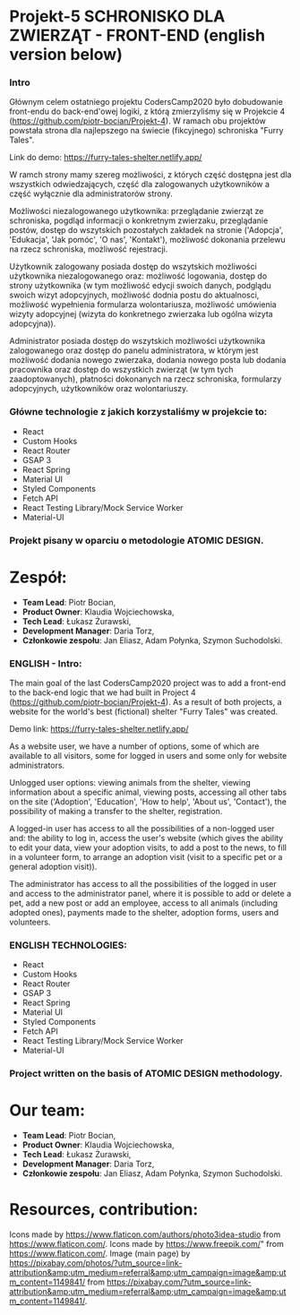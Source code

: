 # Projekt-5 SCHRONISKO DLA ZWIERZĄT - FRONT-END (english version below)

### Intro

Głównym celem ostatniego projektu CodersCamp2020 było dobudowanie front-endu do back-end'owej logiki, z którą zmierzyliśmy się w Projekcie 4 (https://github.com/piotr-bocian/Projekt-4). W ramach obu projektów powstała strona dla najlepszego na świecie (fikcyjnego) schroniska "Furry Tales".

Link do demo: https://furry-tales-shelter.netlify.app/

W ramch strony mamy szereg możliwości, z których część dostępna jest dla wszystkich odwiedzających, część dla zalogowanych użytkowników a część wyłącznie dla administratorów strony.

Możliwości niezalogowanego użytkownika: przeglądanie zwierząt ze schroniska, pogdląd informacji o konkretnym zwierzaku, przeglądanie postów, dostęp do wszytskich pozostałych zakładek na stronie ('Adopcja', 'Edukacja', 'Jak pomóc', 'O nas', 'Kontakt'), możliwość dokonania przelewu na rzecz schroniska, możliwość rejestracji.

Użytkownik zalogowany posiada dostęp do wszytskich możliwości użytkownika niezalogowanego oraz: możliwość logowania, dostęp do strony użytkownika (w tym możliwość edycji swoich danych, podglądu swoich wizyt adopcyjnych, możliwość dodnia postu do aktualnosci, możliwość wypełnienia formularza wolontariusza, możliwość umówienia wizyty adopcyjnej (wizyta do konkretnego zwierzaka lub ogólna wizyta adopcyjna)).

Administrator posiada dostęp do wszytskich możliwości użytkownika zalogowanego oraz dostęp do panelu administratora, w którym jest możliwość dodania nowego zwierzaka, dodania nowego posta lub dodania pracownika oraz dostęp do wszystkich zwierząt (w tym tych zaadoptowanych), płatności dokonanych na rzecz schroniska, formularzy adopcyjnych, użytkowników oraz wolontariuszy.

### Główne technologie z jakich korzystaliśmy w projekcie to:

* React
* Custom Hooks
* React Router
* GSAP 3
* React Spring
* Material UI
* Styled Components
* Fetch API
* React Testing Library/Mock Service Worker
* Material-UI

### Projekt pisany w oparciu o metodologie ATOMIC DESIGN.

# Zespół:
* __Team Lead__: Piotr Bocian,
* __Product Owner__: Klaudia Wojciechowska,
* __Tech Lead__: Łukasz Żurawski,
* __Development Manager__: Daria Torz,
* __Członkowie zespołu__: Jan Eliasz, Adam Połynka, Szymon Suchodolski.

### ENGLISH - Intro:
The main goal of the last CodersCamp2020 project was to add a front-end to the back-end logic that we had built in Project 4 (https://github.com/piotr-bocian/Projekt-4). As a result of both projects, a website for the world's best (fictional) shelter "Furry Tales" was created.

Demo link: https://furry-tales-shelter.netlify.app/

As a website user, we have a number of options, some of which are available to all visitors, some for logged in users and some only for website administrators.

Unlogged user options: viewing animals from the shelter, viewing information about a specific animal, viewing posts, accessing all other tabs on the site ('Adoption', 'Education', 'How to help', 'About us', 'Contact'), the possibility of making a transfer to the shelter, registration.

A logged-in user has access to all the possibilities of a non-logged user and: the ability to log in, access the user's website (which gives the ability to edit your data, view your adoption visits, to add a post to the news, to fill in a volunteer form, to arrange an adoption visit (visit to a specific pet or a general adoption visit)).

The administrator has access to all the possibilities of the logged in user and access to the administrator panel, where it is possible to add or delete a pet, add a new post or add an employee, access to all animals (including adopted ones), payments made to the shelter, adoption forms, users and volunteers.

### ENGLISH TECHNOLOGIES:

* React
* Custom Hooks
* React Router
* GSAP 3
* React Spring
* Material UI
* Styled Components
* Fetch API
* React Testing Library/Mock Service Worker
* Material-UI

### Project written on the basis of ATOMIC DESIGN methodology.

# Our team:
* __Team Lead__: Piotr Bocian,
* __Product Owner__: Klaudia Wojciechowska,
* __Tech Lead__: Łukasz Żurawski,
* __Development Manager__: Daria Torz,
* __Członkowie zespołu__: Jan Eliasz, Adam Połynka, Szymon Suchodolski.

# Resources, contribution:
Icons made by https://www.flaticon.com/authors/photo3idea-studio from https://www.flaticon.com/.
Icons made by https://www.freepik.com/" from https://www.flaticon.com/.
Image (main page) by https://pixabay.com/photos/?utm_source=link-attribution&amp;utm_medium=referral&amp;utm_campaign=image&amp;utm_content=1149841/ from https://pixabay.com/?utm_source=link-attribution&amp;utm_medium=referral&amp;utm_campaign=image&amp;utm_content=1149841/.
